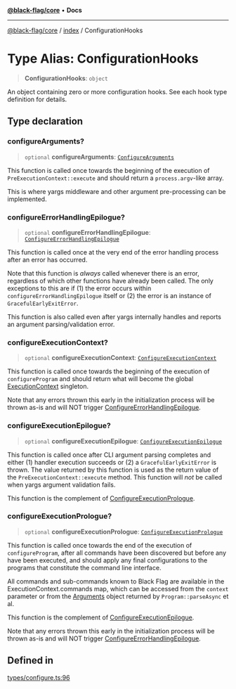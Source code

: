 [**@black-flag/core**](../../README.md) • **Docs**

***

[@black-flag/core](../../README.md) / [index](../README.md) / ConfigurationHooks

# Type Alias: ConfigurationHooks

> **ConfigurationHooks**: `object`

An object containing zero or more configuration hooks. See each hook type
definition for details.

## Type declaration

### configureArguments?

> `optional` **configureArguments**: [`ConfigureArguments`](ConfigureArguments.md)

This function is called once towards the beginning of the execution of
`PreExecutionContext::execute` and should return a `process.argv`-like array.

This is where yargs middleware and other argument pre-processing can be
implemented.

### configureErrorHandlingEpilogue?

> `optional` **configureErrorHandlingEpilogue**: [`ConfigureErrorHandlingEpilogue`](ConfigureErrorHandlingEpilogue.md)

This function is called once at the very end of the error handling process
after an error has occurred.

Note that this function is _always_ called whenever there is an error,
regardless of which other functions have already been called. The only
exceptions to this are if (1) the error occurs within
`configureErrorHandlingEpilogue` itself or (2) the error is an instance of
`GracefulEarlyExitError`.

This function is also called even after yargs internally handles and reports
an argument parsing/validation error.

### configureExecutionContext?

> `optional` **configureExecutionContext**: [`ConfigureExecutionContext`](ConfigureExecutionContext.md)

This function is called once towards the beginning of the execution of
`configureProgram` and should return what will become the global
[ExecutionContext](../../util/type-aliases/ExecutionContext.md) singleton.

Note that any errors thrown this early in the initialization process will
be thrown as-is and will NOT trigger
[ConfigureErrorHandlingEpilogue](ConfigureErrorHandlingEpilogue.md).

### configureExecutionEpilogue?

> `optional` **configureExecutionEpilogue**: [`ConfigureExecutionEpilogue`](ConfigureExecutionEpilogue.md)

This function is called once after CLI argument parsing completes and either
(1) handler execution succeeds or (2) a `GracefulEarlyExitError` is thrown.
The value returned by this function is used as the return value of the
`PreExecutionContext::execute` method. This function will _not_ be called
when yargs argument validation fails.

This function is the complement of [ConfigureExecutionPrologue](ConfigureExecutionPrologue.md).

### configureExecutionPrologue?

> `optional` **configureExecutionPrologue**: [`ConfigureExecutionPrologue`](ConfigureExecutionPrologue.md)

This function is called once towards the end of the execution of
`configureProgram`, after all commands have been discovered but before any
have been executed, and should apply any final configurations to the
programs that constitute the command line interface.

All commands and sub-commands known to Black Flag are available in the
ExecutionContext.commands map, which can be accessed from the
`context` parameter or from the [Arguments](Arguments.md) object returned by
`Program::parseAsync` et al.

This function is the complement of [ConfigureExecutionEpilogue](ConfigureExecutionEpilogue.md).

Note that any errors thrown this early in the initialization process will
be thrown as-is and will NOT trigger
[ConfigureErrorHandlingEpilogue](ConfigureErrorHandlingEpilogue.md).

## Defined in

[types/configure.ts:96](https://github.com/Xunnamius/black-flag/blob/96ce293f8a136c82839c1e658d19dc9a2441c0ab/types/configure.ts#L96)
